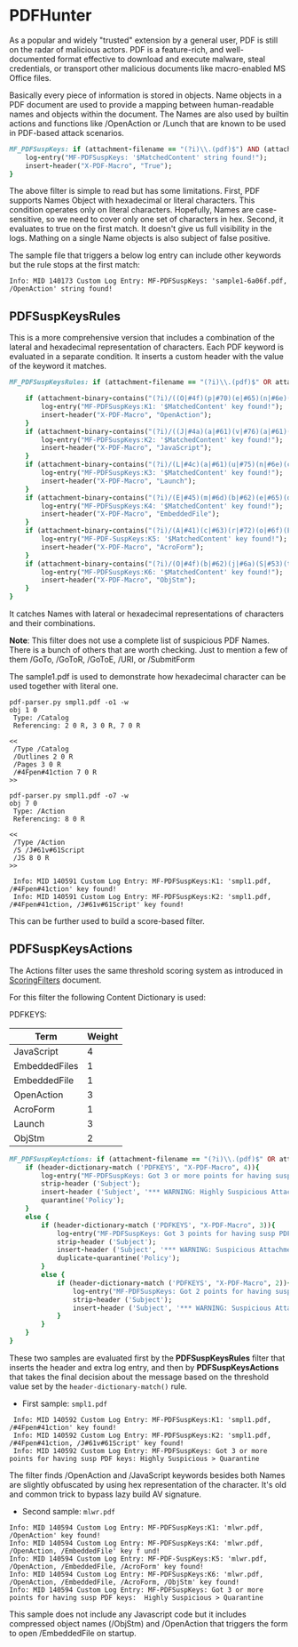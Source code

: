 # PDFHunter 

As a popular and widely "trusted" extension by a general user, PDF is still on the radar of malicious actors. PDF is a feature-rich, and well-documented format effective to download and execute malware, steal credentials, or transport other malicious documents like macro-enabled MS Office files.

Basically every piece of information is stored in objects. Name objects in a PDF document are used to provide a mapping between human-readable names and objects within the document. The Names are also used by builtin actions and functions like /OpenAction or /Lunch that are known to be used in PDF-based attack scenarios.  


```ruby
MF_PDFSuspKeys: if (attachment-filename == "(?i)\\.(pdf)$") AND (attachment-binary-contains("(?i)/(OpenAction|Javascript|Launch|EmbeddedFile|AcroForm)")) {
    log-entry("MF-PDFSuspKeys: '$MatchedContent' string found!");
    insert-header("X-PDF-Macro", "True");
}
```

The above filter is simple to read but has some limitations. First, PDF supports Names Object with hexadecimal or literal characters. This condition operates only on literal characters. Hopefully, Names are case-sensitive, so we need to cover only one set of characters in hex. Second, it evaluates to true on the first match. It doesn't give us full visibility in the logs. Mathing on a single Name objects is also subject of false positive. 

The sample file that triggers a below log entry can include other keywords but the rule stops at the first match:

```
Info: MID 140173 Custom Log Entry: MF-PDFSuspKeys: 'sample1-6a06f.pdf, /OpenAction' string found!
```


## PDFSuspKeysRules


This is a more comprehensive version that includes a combination of the lateral and hexadecimal representation of characters. Each PDF keyword is evaluated in a separate condition. It inserts a custom header with the value of the keyword it matches. 

```ruby
MF_PDFSuspKeysRules: if (attachment-filename == "(?i)\\.(pdf)$" OR attachment-filetype == "pdf") {

    if (attachment-binary-contains("(?i)/((O|#4f)(p|#70)(e|#65)(n|#6e)(A|#41)(c|#63)(t|#74)(i|#69)(o|#6f)(n|#6e))")) { 
        log-entry("MF-PDFSuspKeys:K1: '$MatchedContent' key found!");
        insert-header("X-PDF-Macro", "OpenAction");
    }
    if (attachment-binary-contains("(?i)/((J|#4a)(a|#61)(v|#76)(a|#61)(s|#73)(c|#63)(r|#72)(i|#69)(p|#70)(t|#74))")) { 
        log-entry("MF-PDFSuspKeys:K2: '$MatchedContent' key found!");
        insert-header("X-PDF-Macro", "JavaScript");
    }
    if (attachment-binary-contains("(?i)/(L|#4c)(a|#61)(u|#75)(n|#6e)(c|#63)(h|#68)")) {         
        log-entry("MF-PDFSuspKeys:K3: '$MatchedContent' key found!");
        insert-header("X-PDF-Macro", "Launch");
    }
    if (attachment-binary-contains("(?i)/(E|#45)(m|#6d)(b|#62)(e|#65)(d|#64)(d|#64)(e|#65)(d|#64)(F|#46)(i|#69)(l|#6c)(e|#65)(s|#73)*")) {
        log-entry("MF-PDFSuspKeys:K4: '$MatchedContent' key found!");
        insert-header("X-PDF-Macro", "EmbeddedFile");
    }
    if (attachment-binary-contains("(?i)/(A|#41)(c|#63)(r|#72)(o|#6f)(F|#46)(o|#6f)(r|#72)(m|#6d)")) {
        log-entry("MF-PDF-SuspKeys:K5: '$MatchedContent' key found!");
        insert-header("X-PDF-Macro", "AcroForm");
    }
    if (attachment-binary-contains("(?i)/(O|#4f)(b|#62)(j|#6a)(S|#53)(t|#74)(m|#6d)")) {
        log-entry("MF-PDFSuspKeys:K6: '$MatchedContent' key found!");
        insert-header("X-PDF-Macro", "ObjStm");
    }
}
```

It catches Names with lateral or hexadecimal representations of characters and their combinations.

__Note__: This filter does not use a complete list of suspicious PDF Names. There is a bunch of others that are worth checking. Just to mention a few of them /GoTo, /GoToR, /GoToE, /URI, or /SubmitForm


The sample1.pdf is used to demonstrate how hexadecimal character can be used together with literal one. 

```
pdf-parser.py smpl1.pdf -o1 -w
obj 1 0
 Type: /Catalog
 Referencing: 2 0 R, 3 0 R, 7 0 R
 
<<
 /Type /Catalog
 /Outlines 2 0 R
 /Pages 3 0 R
 /#4Fpen#41ction 7 0 R
>>
```

```
pdf-parser.py smpl1.pdf -o7 -w
obj 7 0
 Type: /Action
 Referencing: 8 0 R
 
<<
 /Type /Action
 /S /J#61v#61Script
 /JS 8 0 R
>>
```


```log
 Info: MID 140591 Custom Log Entry: MF-PDFSuspKeys:K1: 'smpl1.pdf, /#4Fpen#41ction' key found!
 Info: MID 140591 Custom Log Entry: MF-PDFSuspKeys:K2: 'smpl1.pdf, /#4Fpen#41ction, /J#61v#61Script' key found!
```

This can be further used to build a score-based filter.

## PDFSuspKeysActions


The Actions filter uses the same threshold scoring system as introduced in [ScoringFilters](../ScoringFilters.md) document. 

For this filter the following Content Dictionary is used: 

PDFKEYS:

| Term               | Weight |
| ------------------ | ------ |
| JavaScript         | 4      |
| EmbeddedFiles      | 1      |
| EmbeddedFile       | 1      |
| OpenAction         | 3      |
| AcroForm           | 1      |
| Launch             | 3      |
| ObjStm             | 2      |




```ruby
MF_PDFSuspKeyActions: if (attachment-filename == "(?i)\\.(pdf)$" OR attachment-filetype == "pdf") {
    if (header-dictionary-match ('PDFKEYS', "X-PDF-Macro", 4)){
        log-entry("MF-PDFSuspKeys: Got 3 or more points for having susp PDF keys: Highly Suspicious > Quarantine");
        strip-header ('Subject');
        insert-header ('Subject', '*** WARNING: Highly Suspicious Attachment *** $Subject');
        quarantine('Policy');
    }
    else {
        if (header-dictionary-match ('PDFKEYS', "X-PDF-Macro", 3)){
            log-entry("MF-PDFSuspKeys: Got 3 points for having susp PDF keys: Suspicious > Subject Warning");
            strip-header ('Subject');
            insert-header ('Subject', '*** WARNING: Suspicious Attachment *** $Subject');
            duplicate-quarantine('Policy');          
        }
        else {
            if (header-dictionary-match ('PDFKEYS', "X-PDF-Macro", 2)){
                log-entry("MF-PDFSuspKeys: Got 2 points for having susp PDF keys: Somehow Suspicious > Subject Warning");                          
                strip-header ('Subject');
                insert-header ('Subject', '*** WARNING: Suspicious Attachment *** $Subject');
            }
        }
    }
}
```

These two samples are evaluated first by the __PDFSuspKeysRules__ filter that inserts the header and extra log entry, and then by __PDFSuspKeysActions__ that takes the final decision about the message based on the threshold value set by the `header-dictionary-match()` rule. 


- First sample: `smpl1.pdf`

```log 
 Info: MID 140592 Custom Log Entry: MF-PDFSuspKeys:K1: 'smpl1.pdf, /#4Fpen#41ction' key found!
 Info: MID 140592 Custom Log Entry: MF-PDFSuspKeys:K2: 'smpl1.pdf, /#4Fpen#41ction, /J#61v#61Script' key found!
 Info: MID 140592 Custom Log Entry: MF-PDFSuspKeys: Got 3 or more points for having susp PDF keys: Highly Suspicious > Quarantine
 ```

The filter finds /OpenAction and /JavaScript keywords besides both Names are slightly obfuscated by using hex representation of the character. It's old and common trick to bypass lazy build AV signature. 

- Second sample: `mlwr.pdf`

```log
Info: MID 140594 Custom Log Entry: MF-PDFSuspKeys:K1: 'mlwr.pdf, /OpenAction' key found!
Info: MID 140594 Custom Log Entry: MF-PDFSuspKeys:K4: 'mlwr.pdf, /OpenAction, /EmbeddedFile' key f und!
Info: MID 140594 Custom Log Entry: MF-PDF-SuspKeys:K5: 'mlwr.pdf, /OpenAction, /EmbeddedFile, /AcroForm' key found!
Info: MID 140594 Custom Log Entry: MF-PDFSuspKeys:K6: 'mlwr.pdf, /OpenAction, /EmbeddedFile, /AcroForm, /ObjStm' key found!
Info: MID 140594 Custom Log Entry: MF-PDFSuspKeys: Got 3 or more points for having susp PDF keys:  Highly Suspicious > Quarantine
 ```
 
This sample does not include any Javascript code but it includes compressed object names (/ObjStm) and /OpenAction that triggers the form to open /EmbeddedFile on startup.  
 
